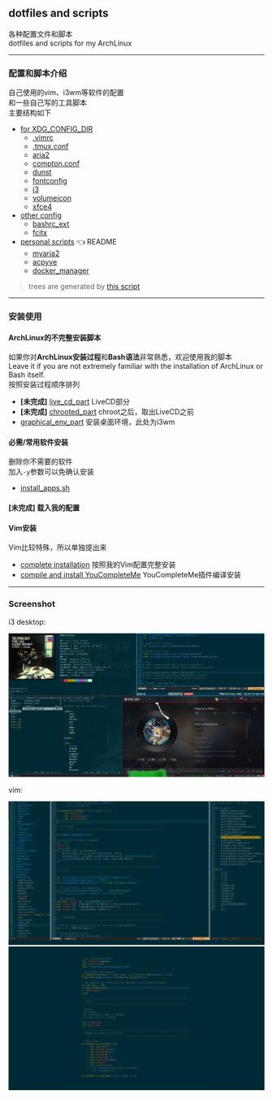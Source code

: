 ## dotfiles and scripts 

各种配置文件和脚本<br>
dotfiles and scripts for my ArchLinux

----- 

### 配置和脚本介绍

自己使用的vim、i3wm等软件的配置<br>
和一些自己写的工具脚本<br>
主要结构如下 

- [for XDG_CONFIG_DIR](./home/.config)
	- [.vimrc](./vim/.vimrc)
	- [.tmux.conf](./home/.tmux.conf)
    - [aria2](./home/.config/aria2)
    - [compton.conf](./home/.config/compton.conf)
    - [dunst](./home/.config/dunst)
    - [fontconfig](./home/.config/fontconfig)
    - [i3](./home/.config/i3)
    - [volumeicon](./home/.config/volumeicon)
    - [xfce4](./home/.config/xfce4)
- [other config](./others)
	- [bashrc_ext](./others/bashrc_ext)
	- [fcitx](./others/fcitx)
- [personal scripts](./local_bin) :point_left: README
	- [myaria2](./local_bin/myaria2)
	- [acpyve](./local_bin/acpyve)
	- [docker_manager](./local_bin/docker_manager)

> trees are generated by [this script](./utils/build_trees.sh)

-----

### 安装使用

#### ArchLinux的不完整安装脚本

如果你对**ArchLinux安装过程**和**Bash语法**非常熟悉，欢迎使用我的脚本<br>
Leave it if you are not extremely familiar with the installation of ArchLinux or Bash itself.<br>
按照安装过程顺序排列

- **[未完成]** [live_cd_part](./scripts/install_arch/live_cd_part.sh) LiveCD部分
- **[未完成]** [chrooted_part](./scripts/install_arch/chrooted_part.sh) chroot之后，取出LiveCD之前
- [graphical_env_part](./scripts/install_arch/graphical_env_part.sh) 安装桌面环境，此处为i3wm

#### 必需/常用软件安装

删除你不需要的软件<br>
加入`-y`参数可以免确认安装

- [install_apps.sh](./scripts/install_apps.sh)

#### **[未完成]** 载入我的配置 


#### Vim安装

Vim比较特殊，所以单独提出来

- [complete installation](./scripts/install_vim/main.sh) 按照我的Vim配置完整安装
- [compile and install YouCompleteMe](./scripts/install_vim/ycm.sh) YouCompleteMe插件编译安装

-----

### Screenshot


i3 desktop:

![desktop.jpg](./pics/desktop.jpg)

vim:

![vim_common.png](./pics/vim_common.png)
![vim_goyo.png](./pics/vim_goyo.png)
